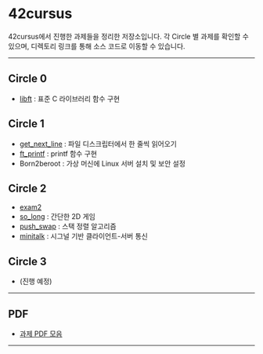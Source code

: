# 42cursus

42cursus에서 진행한 과제들을 정리한 저장소입니다.
각 Circle 별 과제를 확인할 수 있으며, 디렉토리 링크를 통해 소스 코드로 이동할 수 있습니다.

---

## Circle 0
- [libft](./libft) : 표준 C 라이브러리 함수 구현

## Circle 1
- [get_next_line](./get_next_line) : 파일 디스크립터에서 한 줄씩 읽어오기
- [ft_printf](./ft_printf) : printf 함수 구현
- Born2beroot : 가상 머신에 Linux 서버 설치 및 보안 설정

## Circle 2
- [exam2](./exam2)
- [so_long](./so_long) : 간단한 2D 게임
- [push_swap](./push_swap) : 스택 정렬 알고리즘
- [minitalk](./minitalk) : 시그널 기반 클라이언트-서버 통신

## Circle 3
- (진행 예정)

---

## PDF
- [과제 PDF 모음](./PDF)

---


